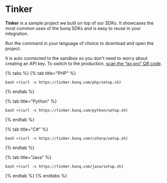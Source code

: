 # Tinker

**Tinker** is a sample project we built on top of our SDKs. It showcases the most common uses of the bunq SDKs and is easy to reuse in your integration.

Run the command in your language of choice to download and open the project.

It is auto connected to the sandbox so you don't need to worry about creating an API key. To switch to the production, [scan the “go pro” QR code](https://together.bunq.com/d/2553-tinker-the-api). 

{% tabs %}
{% tab title="PHP" %}
```text
bash <(curl -s https://tinker.bunq.com/php/setup.sh)
```
{% endtab %}

{% tab title="Python" %}
```text
bash <(curl -s https://tinker.bunq.com/python/setup.sh)
```
{% endtab %}

{% tab title="C\#" %}
```text
bash <(curl -s https://tinker.bunq.com/csharp/setup.sh)
```
{% endtab %}

{% tab title="Java" %}
```text
bash <(curl -s https://tinker.bunq.com/java/setup.sh)
```
{% endtab %}
{% endtabs %}


